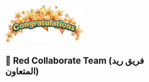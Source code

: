
<img src="https://github.com/Red-collaborate-team/.github/blob/main/profile/congratulations.png?raw=true" style="object-fit:contain;
            width:250px;
            height:auto;">

# 🍻 Red Collaborate Team (فريق ريد المتعاون)
